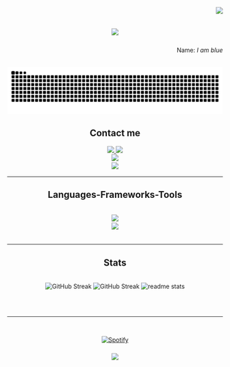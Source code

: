 <img align="right" src="https://komarev.com/ghpvc/?username=xasadness&style=for-the-badge" />

<h1 align="center">
    <img src="https://readme-typing-svg.herokuapp.com/?font=Righteous&size=35&center=true&vCenter=true&width=500&height=70&duration=4000&lines=Hello+World!!!" />
</h1>

<p  align="right" >  Name: <i color="blue" > I am blue </i> </p> 

<br/>

<!-- 
<div align="center">
 
 🔭 I’m currently working on **a chat app**
 
 🌱 I’m currently learning **Redis, Tailwind, React Native Expo**

 💬 Ask me about **Node.js, React, Firebase, MongoDB... or anything [here](https://github.com/salesp07/salesp07/issues)**

 ⚡ Fun fact **Game of Thrones Night's Watch cloaks are made from Ikea rugs**
 
 </div>
-->

 <img alt="snake eating my contributions" src="https://raw.githubusercontent.com/xqsadness/xqsadness/output/github-contribution-grid-snake.svg" />

   <h2 align="center">Contact me</h2>
<div align="center"> 
  <a href="https://linkedin.com/in/xuanquy" target="_blank">
    <img src="https://img.shields.io/badge/LinkedIn-0077B5?style=for-the-badge&logo=linkedin&logoColor=white" target="_blank" />
  </a>
    <a href="https://www.instagram.com/_xuan_quy/" target="_blank"><img src="https://img.shields.io/badge/Instagram-333333?style=for-the-badge&logo=instagram&logoColor=red"></a>
   <div>
    <a href="https://github.com/xqsadness" target="_blank"><img src="https://img.shields.io/badge/Github-xqsadness-green?style=for-the-badge&logo=github"></a>
   </div>
    <div>
    <a href="mailto:mailto:xuanquy2433@gmail.com" target="_blank"><img src="https://img.shields.io/badge/Email-xuanquy2433@gmail.com-teal?style=for-the-badge&logo=gmail"></a>
   </div>
</div>

 <hr/>
 
<h2 align="center">Languages-Frameworks-Tools</h2>
<br/>
<div align="center">
    <img src="https://skillicons.dev/icons?i=swift,github,git,vscode,mongodb,react,java,figma,markdown,spring,netlify"/><br>
    <img src="https://skillicons.dev/icons?i=javascript,firebase,mysql,bootstrap,mui,html,css,photoshop,postman,vercel" /><br>
</div>

<br/>
<hr/>

<h2 align="center">Stats</h2>
<br>
<div align=center>
  <img src="https://streak-stats.demolab.com?user=xqsadness&theme=dark" alt="GitHub Streak" />
    <img src="https://streak-stats.demolab.com?user=xqsadness&theme=holi-theme" alt="GitHub Streak" />
  <img width=390 src="https://github-readme-stats-salesp07.vercel.app/api?username=xqsadness&count_private=true&show_icons=true&theme=react&rank_icon=github&border_radius=10" alt="readme stats" />
  <br/>
</div>

<br/><br/>
<hr/>


&nbsp;<div align="center">
  [![Spotify](https://novatorem.vercel.app/api/spotify?background_color=0d1117&border_color=ffffff)](https://open.spotify.com/artist/3MZsBdqDrRTJihTHQrO6Dq?si=kE5rZK_iRRa-WNgjXwjjFg)
</div>

<h3 align="center">
    <img src="https://readme-typing-svg.herokuapp.com/?font=Righteous&size=25&center=true&vCenter=true&width=500&height=70&duration=4000&lines=Thanks+for+visiting!;+!!!">
</h3>

<br/>
